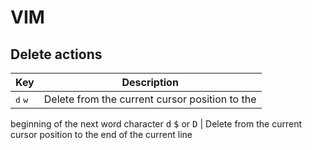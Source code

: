 # VIM

## Delete actions

Key | Description
--- | ---
<kbd>d</kbd> <kbd>w</kbd> | Delete from the current cursor position to the
beginning of the next word character
<kbd>d</kbd> <kbd>$</kbd> or <kbd>D</kbd> | Delete from the current cursor position to the end
of the current line
